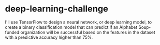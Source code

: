 # deep-learning-challenge
I'll use TensorFlow to design a neural network, or deep learning model, to create a binary classification model that can predict if an Alphabet Soup-funded organization will be successful based on the features in the dataset with a predictive accuracy higher than 75%. 
